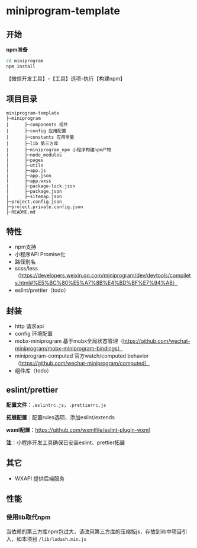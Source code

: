 # miniprogram-template

## 开始

**npm准备**

```bash
cd miniprogram
npm install
```

【微信开发工具】-【工具】选项-执行【构建npm】

## 项目目录

```
miniprogram-template
├─miniprogram
|      ├─components 组件
|      ├─config 应用配置
|      ├─constants 应用常量
|      ├─lib 第三方库
|      ├─miniprogram_npm 小程序构建npm产物
|      ├─node_modules
|      ├─pages
|      ├─utils
|      ├─app.js
|      ├─app.json
|      ├─app.wxss
|      ├─package-lock.json
|      ├─package.json
|      ├─sitemap.json
├─project.config.json
├─project.private.config.json
├─README.md
```

## 特性

- npm支持
- 小程序API Promise化
- 路径别名
- scss/less（https://developers.weixin.qq.com/miniprogram/dev/devtools/compilets.html#%E5%BC%80%E5%A7%8B%E4%BD%BF%E7%94%A8）
- eslint/prettier（todo）

## 封装

- http 请求api
- config 环境配置
- mobx-miniprogram 基于mobx全局状态管理（https://github.com/wechat-miniprogram/mobx-miniprogram-bindings）
- miniprogram-computed 官方watch/computed behavior（https://github.com/wechat-miniprogram/computed）
- 组件库（todo）

## eslint/prettier

**配置文件**：`.eslintrc.js`，`.prettierrc.js`

**拓展配置**：配置rules选项、添加eslint/extends

**wxml配置**：https://github.com/wxmlfile/eslint-plugin-wxml

**注**：小程序开发工具确保已安装eslint、prettier拓展

## 其它

- WXAPI 提供后端服务

## 性能

### 使用lib取代npm

当依赖的第三方库npm包过大，请改用第三方库的压缩版js，存放到lib中项目引入，如本项目 `/lib/lodash.min.js`